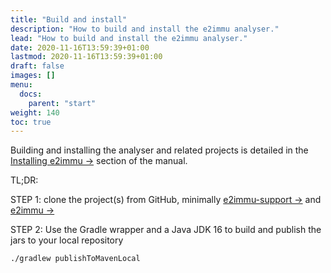 ```yaml
---
title: "Build and install"
description: "How to build and install the e2immu analyser."
lead: "How to build and install the e2immu analyser."
date: 2020-11-16T13:59:39+01:00
lastmod: 2020-11-16T13:59:39+01:00
draft: false
images: []
menu:
  docs:
    parent: "start"
weight: 140
toc: true
---
```


Building and installing the analyser and related projects is detailed in the [Installing e2immu →](https://www.e2immu.org/docs/manual.html#installing) section of the manual.

TL;DR:

STEP 1: clone the project(s) from GitHub, minimally [e2immu-support →](https://github.com/e2immu/e2immu-support) and [e2immu →](https://github.com/e2immu/e2immu)

STEP 2: Use the Gradle wrapper and a Java JDK 16 to build and publish the jars to your local repository
```
./gradlew publishToMavenLocal
```